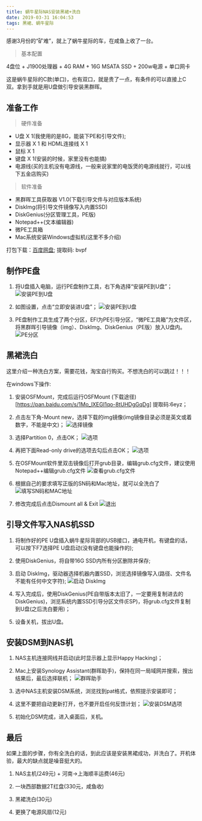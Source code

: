 ```yaml
---
title: 蜗牛星际NAS安装黑裙+洗白
date: 2019-03-31 16:04:53
tags: 黑裙、蜗牛星际
---
```



感谢3月份的“矿难”，就上了蜗牛星际的车，在咸鱼上收了一台。

> 基本配置

4盘位 + J1900处理器 + 4G RAM + 16G MSATA SSD + 200w电源 + 单口网卡

这是蜗牛星际的C款(单口)，也有双口，就是贵了一点，有条件的可以直接上C双。拿到手就是用U盘做引导安装黑群晖。

## 准备工作

> 硬件准备

* U盘 X 1(我使用的是8G，能装下PE和引导文件);
* 显示器 X 1 和 HDML连接线 X 1
* 鼠标 X 1
* 键盘 X 1(安装的时候，家里没有也能搞)
* 电源线(买的主机没有电源线，一般来说家里的电饭煲的电源线就行，可以线下五金店购买)

> 软件准备

* 黑群晖工具获取器 V1.0(下载引导文件与对应版本系统)
* DiskImg(将引导文件镜像写入内置SSD)
* DiskGenius(分区管理工具，PE版)
* Notepad++(文本编辑器)
* 微PE工具箱
* Mac系统安装Windows虚拟机(这里不多介绍)

打包下载：[百度网盘](https://pan.baidu.com/s/1-8g1d9MbX34itX75rwV69g); 提取码: bvpf

## 制作PE盘

1. 将U盘插入电脑，运行PE盘制作工具，右下角选择“安装PE到U盘”；
![安装PE到U盘](https://raw.githubusercontent.com/dyike/dyike.github.io/master/images/nas/PE-1.jpeg)

2. 如图设置，点击“立即安装进U盘”；
![安装PE到U盘](https://raw.githubusercontent.com/dyike/dyike.github.io/master/images/nas/PE-2.png)

3. PE盘制作工具生成了两个分区，EFI为PE引导分区，“微PE工具箱”为文件区，将黑群晖引导镜像（img）、DiskImg、DiskGenius（PE版）放入U盘内。
![PE分区](https://raw.githubusercontent.com/dyike/dyike.github.io/master/images/nas/PE-3.png)


## 黑裙洗白

这里介绍一种洗白方案，需要花钱，淘宝自行购买。不想洗白的可以跳过！！！

在windows下操作:

1. 安装OSFMount，完成后运行OSFMount (下载途径)[https://pan.baidu.com/s/1Mo_lXEGI1qo-8tUHDgGqDg] 提取码:6eyz；

2. 点击左下角-Mount new，选择下载的img镜像(img镜像目录必须是英文或着数字，不能是中文)；
![选择镜像](https://raw.githubusercontent.com/dyike/dyike.github.io/master/images/nas/OSFMount1.png)

3. 选择Partition 0，点击OK；
![选项](https://raw.githubusercontent.com/dyike/dyike.github.io/master/images/nas/OSFMount2.png)

4. 再把下面Read-only drive的选项去勾后点击OK；
![选项](https://raw.githubusercontent.com/dyike/dyike.github.io/master/images/nas/OSFMount3.png)

5. 在OSFMount软件里双击镜像后打开grub目录，编辑grub.cfg文件，建议使用Notepad++编辑grub.cfg文件
![查看grub.cfg文件](https://raw.githubusercontent.com/dyike/dyike.github.io/master/images/nas/OSFMount4.png)

6. 根据自己的要求填写正版的SN码和Mac地址，就可以全洗白了
![填写SN码和MAC地址](https://raw.githubusercontent.com/dyike/dyike.github.io/master/images/nas/OSFMount6.jpeg)

7. 修改完成后点击Dismount all & Exit
![退出](https://raw.githubusercontent.com/dyike/dyike.github.io/master/images/nas/OSFMount5.png)



## 引导文件写入NAS机SSD

1. 将制作好的PE U盘插入蜗牛星际背部的USB接口，通电开机，有键盘的话，可以按下F7选择PE U盘启动(没有键盘也能操作的);

2. 使用DiskGenius，将自带16G SSD内所有分区删除并保存;

3. 启动 DiskImg，驱动器选择机器内置SSD，浏览选择镜像写入(路径、文件名不能有任何中文字符);
![启动 DiskImg](https://raw.githubusercontent.com/dyike/dyike.github.io/master/images/nas/SSD-3.png)

4. 写入完成后，使用DiskGenius(PE自带版本太旧了，一定要用复制进去的DiskGenius)，浏览系统内置SSD引导分区文件(ESP)，将grub.cfg文件复制到U盘(之后洗白要用)；

5. 设备关机，拔出U盘。


## 安装DSM到NAS机

1. NAS主机连接网线并启动(此时显示器上显示Happy Hacking)；

2. Mac上安装Synology Assistant(群晖助手)，保持在同一局域网并搜索，搜出结果后，最后选择联机；
![群晖助手](https://raw.githubusercontent.com/dyike/dyike.github.io/master/images/nas/DSM-2.png)

3. 选中NAS主机安装DSM系统，浏览找到pat格式，依照提示安装即可；

4. 这里不要把自动更新打开，也不要开启任何反馈计划；
![安装DSM选项](https://raw.githubusercontent.com/dyike/dyike.github.io/master/images/nas/DSM-4.png)

5. 初始化DSM完成，进入桌面后，关机。


## 最后

如果上面的步骤，你有全洗白的话，到此应该是安装黑裙成功，并洗白了。开机体验，最大的缺点就是噪音挺大的。

1. NAS主机(249元) + 河南->上海顺丰运费(46元)

2. 一块西部数据2T红盘(330元，咸鱼收)

3. 黑裙洗白(30元)

4. 更换了电源风扇(12元)



























